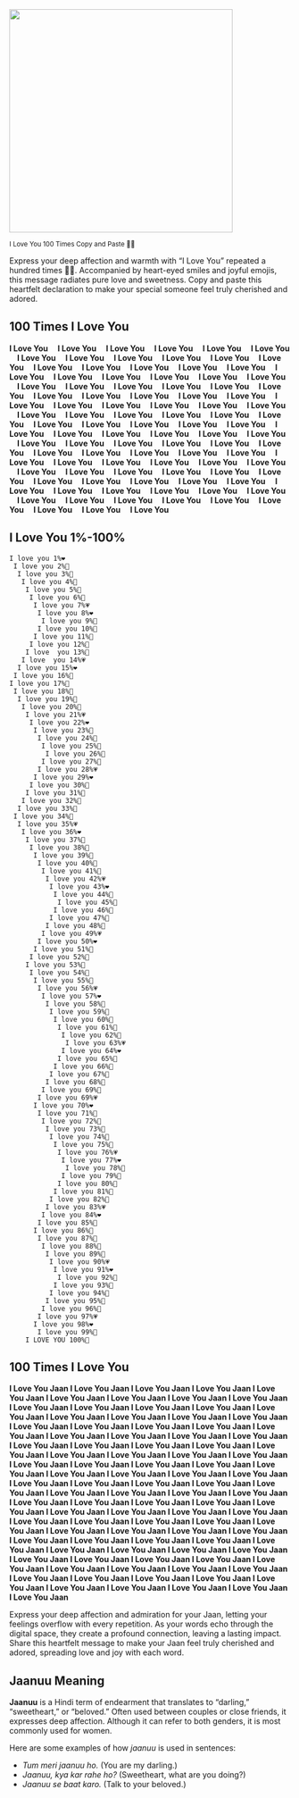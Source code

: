 
<img src="https://imgur.com/a/tWydem8" width="400" />  

<small>I Love You  100 Times Copy and Paste 🥰🤗</small>

Express your deep affection and warmth with “I Love You” repeated a hundred times 🥰🤗. Accompanied by heart-eyed smiles and joyful emojis, this message radiates pure love and sweetness. Copy and paste this heartfelt declaration to make your special someone feel truly cherished and adored.

## 100 Times I Love You

**I Love You   I Love You   I Love You   I Love You   I Love You   I Love You   I Love You   I Love You   I Love You   I Love You   I Love You   I Love You   I Love You   I Love You   I Love You   I Love You   I Love You   I Love You   I Love You   I Love You   I Love You   I Love You   I Love You   I Love You   I Love You   I Love You   I Love You   I Love You   I Love You   I Love You   I Love You   I Love You   I Love You   I Love You   I Love You   I Love You   I Love You   I Love You   I Love You   I Love You   I Love You   I Love You   I Love You   I Love You   I Love You   I Love You   I Love You   I Love You   I Love You   I Love You   I Love You   I Love You   I Love You   I Love You   I Love You   I Love You   I Love You   I Love You   I Love You   I Love You   I Love You   I Love You   I Love You   I Love You   I Love You   I Love You   I Love You   I Love You   I Love You   I Love You   I Love You   I Love You   I Love You   I Love You   I Love You   I Love You   I Love You   I Love You   I Love You   I Love You   I Love You   I Love You   I Love You   I Love You   I Love You   I Love You   I Love You   I Love You   I Love You   I Love You   I Love You   I Love You   I Love You   I Love You   I Love You   I Love You   I Love You   I Love You   I Love You   I Love You**


## I Love You 1%-100%

```
I love you 1%❤
 I love you 2%🧡
  I love you 3%💛
   I love you 4%💚
    I love you 5%💙
     I love you 6%💜
      I love you 7%💗
       I love you 8%❤
        I love you 9%🧡
       I love you 10%💛
      I love you 11%💚
     I love you 12%💙
    I love  you 13%💜
   I love  you 14%💗
  I love you 15%❤
 I love you 16%🧡
I love you 17%💛
 I love you 18%💚
  I love you 19%💙
   I love you 20%💜
    I love you 21%💗
     I love you 22%❤
      I love you 23%🧡
       I love you 24%💛
        I love you 25%💚
         I love you 26%💙
        I love you 27%💜
       I love you 28%💗
      I love you 29%❤
     I love you 30%🧡
    I love you 31%💛
   I love you 32%💚
  I love you 33%💙
 I love you 34%💜
  I love you 35%💗
   I love you 36%❤ 
    I love you 37%🧡
     I love you 38%💛
      I love you 39%💚
       I love you 40%💙
        I love you 41%💜
         I love you 42%💗
          I love you 43%❤
           I love you 44%🧡
            I love you 45%💛
           I love you 46%💚
          I love you 47%💙
         I love you 48%💜
        I love you 49%💗
       I love you 50%❤
      I love you 51%🧡
     I love you 52%💛
    I love you 53%💚
     I love you 54%💙
      I love you 55%💜
       I love you 56%💗
        I love you 57%❤
         I love you 58%🧡
          I love you 59%💛
           I love you 60%💚
            I love you 61%💙
             I love you 62%💜
              I love you 63%💗
             I love you 64%❤
            I love you 65%🧡
           I love you 66%💛
          I love you 67%💚
         I love you 68%💙
        I love you 69%💜
       I love you 69%💗
      I love you 70%❤
       I love you 71%🧡
        I love you 72%💛
         I love you 73%💚
          I love you 74%💙
           I love you 75%💜
            I love you 76%💗
             I love you 77%❤
              I love you 78%🧡
             I love you 79%💛
            I love you 80%💚
           I love you 81%💙
          I love you 82%💜
         I love you 83%💗
        I love you 84%❤
       I love you 85%🧡
      I love you 86%💛
       I love you 87%💚
        I love you 88%💙
         I love you 89%💜
          I love you 90%💗
           I love you 91%❤
            I love you 92%🧡
           I love you 93%💛
          I love you 94%💚
         I love you 95%💙
        I love you 96%💜
       I love you 97%💗
      I love you 98%❤
       I love you 99%🧡
    I LOVE YOU 100%💖
```

## 100 Times I Love You 

**I Love You Jaan  I Love You Jaan  I Love You Jaan  I Love You Jaan  I Love You Jaan  I Love You Jaan  I Love You Jaan  I Love You Jaan  I Love You Jaan  I Love You Jaan  I Love You Jaan  I Love You Jaan  I Love You Jaan  I Love You Jaan  I Love You Jaan  I Love You Jaan  I Love You Jaan  I Love You Jaan  I Love You Jaan  I Love You Jaan  I Love You Jaan  I Love You Jaan  I Love You Jaan  I Love You Jaan  I Love You Jaan  I Love You Jaan  I Love You Jaan  I Love You Jaan  I Love You Jaan  I Love You Jaan  I Love You Jaan  I Love You Jaan  I Love You Jaan  I Love You Jaan  I Love You Jaan  I Love You Jaan  I Love You Jaan  I Love You Jaan  I Love You Jaan  I Love You Jaan  I Love You Jaan  I Love You Jaan  I Love You Jaan  I Love You Jaan  I Love You Jaan  I Love You Jaan  I Love You Jaan  I Love You Jaan  I Love You Jaan  I Love You Jaan  I Love You Jaan  I Love You Jaan  I Love You Jaan  I Love You Jaan  I Love You Jaan  I Love You Jaan  I Love You Jaan  I Love You Jaan  I Love You Jaan  I Love You Jaan  I Love You Jaan  I Love You Jaan  I Love You Jaan  I Love You Jaan  I Love You Jaan  I Love You Jaan  I Love You Jaan  I Love You Jaan  I Love You Jaan  I Love You Jaan  I Love You Jaan  I Love You Jaan  I Love You Jaan  I Love You Jaan  I Love You Jaan  I Love You Jaan  I Love You Jaan  I Love You Jaan  I Love You Jaan  I Love You Jaan  I Love You Jaan  I Love You Jaan  I Love You Jaan  I Love You Jaan  I Love You Jaan  I Love You Jaan  I Love You Jaan  I Love You Jaan  I Love You Jaan  I Love You Jaan  I Love You Jaan  I Love You Jaan  I Love You Jaan  I Love You Jaan  I Love You Jaan  I Love You Jaan  I Love You Jaan  I Love You Jaan  I Love You Jaan  I Love You Jaan**


Express your deep affection and admiration for your Jaan, letting your feelings overflow with every repetition. As your words echo through the digital space, they create a profound connection, leaving a lasting impact. Share this heartfelt message to make your Jaan feel truly cherished and adored, spreading love and joy with each word.

## Jaanuu Meaning

**Jaanuu** is a Hindi term of endearment that translates to “darling,” “sweetheart,” or “beloved.” Often used between couples or close friends, it expresses deep affection. Although it can refer to both genders, it is most commonly used for women.

Here are some examples of how *jaanuu* is used in sentences:

- *Tum meri jaanuu ho.* (You are my darling.)
- *Jaanuu, kya kar rahe ho?* (Sweetheart, what are you doing?)
- *Jaanuu se baat karo.* (Talk to your beloved.)